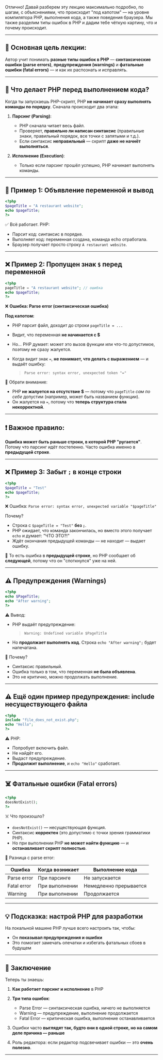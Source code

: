 Отлично! Давай разберем эту лекцию максимально подробно, по шагам, с объяснениями, что происходит "под капотом" — на уровне компилятора PHP, выполнения кода, а также поведения браузера. Мы также разделим типы ошибок в PHP и дадим тебе чёткую картину, что и почему происходит.

---

## 🧠 Основная цель лекции:

Автор учит понимать **разные типы ошибок в PHP** — **синтаксические ошибки (parse errors)**, **предупреждения (warnings)** и **фатальные ошибки (fatal errors)** — и как их распознать и исправлять.

---

## 🔧 Что делает PHP перед выполнением кода?

Когда ты запускаешь PHP-скрипт, PHP **не начинает сразу выполнять команды по порядку**. Сначала происходит два этапа:

1. **Парсинг (Parsing)**:

   - PHP сначала читает весь файл.
   - Проверяет, **правильно ли написан синтаксис** (правильные знаки, правильный порядок, все точки с запятыми и т.д.).
   - Если синтаксис **неправильный** — скрипт **даже не начнёт выполняться**.

2. **Исполнение (Execution)**:

   - Только если парсинг прошёл успешно, PHP начинает выполнять команды.

---

## 📌 Пример 1: Объявление переменной и вывод

```php
<?php
$pageTitle = "A restaurant website";
echo $pageTitle;
?>
```

✅ Всё работает. PHP:

- Парсит код: синтаксис в порядке.
- Выполняет код: переменная создана, команда echo отработала.
- Браузер получает просто строку `A restaurant website`.

---

## ❌ Пример 2: Пропущен знак `$` перед переменной

```php
<?php
pageTitle = "A restaurant website"; // ошибка
echo $pageTitle;
?>
```

❌ **Ошибка: Parse error (синтаксическая ошибка)**

**Под капотом:**

- PHP парсит файл, доходит до строки `pageTitle = ...`
- Видит, что переменная **не начинается с \$**
- Но… PHP думает: может это вызов функции или что-то допустимое, поэтому не сразу жалуется.
- Когда видит знак `=`, **не понимает, что делать с выражением** — и выдаёт ошибку:

  > `Parse error: syntax error, unexpected token "="`

📌 Обрати внимание:

- PHP **не жалуется на отсутствие \$** — потому что `pageTitle` _сам по себе_ допустим (например, может быть названием функции).
- Он жалуется на `=`, потому что **теперь структура стала некорректной**.

---

## ❗ Важное правило:

**Ошибка может быть раньше строки, в которой PHP "ругается"**. Потому что парсинг идёт постепенно. Часто ошибка именно в **предыдущей строке**.

---

## ❌ Пример 3: Забыт `;` в конце строки

```php
<?php
$pageTitle = "Test"
echo $pageTitle;
?>
```

❌ Ошибка: `Parse error: syntax error, unexpected variable "$pageTitle"`

Почему?

- Строка с `$pageTitle = "Test"` **без `;`**.
- PHP ожидает, что команда закончилась, но вместо этого получает `echo` и думает: "ЧТО ЭТО?!"
- Ждёт окончания предыдущей команды — не находит — выдает ошибку.

📌 То есть ошибка в **предыдущей строке**, но PHP сообщает об **следующей**, потому что он "споткнулся" уже на ней.

---

## ⚠️ Предупреждения (Warnings)

```php
<?php
echo $PageTitle;
echo "After warning";
?>
```

⚠️ Вывод:

- PHP выдаёт предупреждение:

  > `Warning: Undefined variable $PageTitle`

- Но **продолжает выполнять код**. Строка `echo "After warning";` будет напечатана.

📌 Почему?

- Синтаксис правильный.
- Ошибка только в том, что переменная **не была объявлена**.
- Это не критично, можно продолжать выполнение.

---

## ⚠️ Ещё один пример предупреждения: include несуществующего файла

```php
<?php
include "file_does_not_exist.php";
echo "Hello";
?>
```

⚠️ PHP:

- Попробует включить файл.
- Не найдёт его.
- Выдаст предупреждение.
- **Продолжит выполнение**, и `echo "Hello"` сработает.

---

## ☠️ Фатальные ошибки (Fatal errors)

```php
<?php
doesNotExist();
?>
```

☠️ Что произошло?

- `doesNotExist()` — несуществующая функция.
- Синтаксис **корректен** (это допустимо с точки зрения грамматики PHP).
- Но при выполнении PHP **не может найти функцию** — и **останавливает скрипт полностью**.

📌 Разница с parse error:

| Ошибка      | Когда возникает | Выполнение кода        |
| ----------- | --------------- | ---------------------- |
| Parse error | При парсинге    | Не запускается         |
| Fatal error | При выполнении  | Немедленно прерывается |
| Warning     | При выполнении  | Продолжается           |

---

## 💡 Подсказка: настрой PHP для разработки

На локальной машине PHP лучше всего настроить так, чтобы:

- Он **показывал предупреждения и ошибки**
- Это помогает замечать опечатки и избегать фатальных сбоев в будущем

---

## 📌 Заключение

Теперь ты знаешь:

1. **Как работает парсинг и исполнение** в PHP
2. **Три типа ошибок**:

   - Parse Error — синтаксическая ошибка, ничего не выполняется
   - Warning — предупреждение, выполнение продолжается
   - Fatal Error — критическая ошибка, выполнение останавливается

3. Ошибки часто **выглядят так, будто они в одной строке, но на самом деле причина — раньше**
4. Роль редактора: если редактор подсвечивает ошибки — это **очень полезно**.

---
